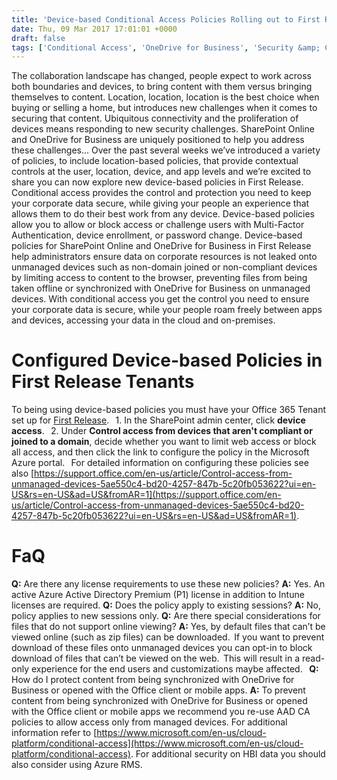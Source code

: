 ```yaml
---
title: 'Device-based Conditional Access Policies Rolling out to First Release for SharePoint and OneDrive'
date: Thu, 09 Mar 2017 17:01:01 +0000
draft: false
tags: ['Conditional Access', 'OneDrive for Business', 'Security &amp; Compliance', 'Security and Compliance', 'SharePoint']
---
```


The collaboration landscape has changed, people expect to work across both boundaries and devices, to bring content with them versus bringing themselves to content. Location, location, location is the best choice when buying or selling a home, but introduces new challenges when it comes to securing that content. Ubiquitous connectivity and the proliferation of devices means responding to new security challenges. SharePoint Online and OneDrive for Business are uniquely positioned to help you address these challenges... Over the past several weeks we’ve introduced a variety of policies, to include location-based policies, that provide contextual controls at the user, location, device, and app levels and we’re excited to share you can now explore new device-based policies in First Release. Conditional access provides the control and protection you need to keep your corporate data secure, while giving your people an experience that allows them to do their best work from any device. Device-based policies allow you to allow or block access or challenge users with Multi-Factor Authentication, device enrollment, or password change. Device-based policies for SharePoint Online and OneDrive for Business in First Release help administrators ensure data on corporate resources is not leaked onto unmanaged devices such as non-domain joined or non-compliant devices by limiting access to content to the browser, preventing files from being taken offline or synchronized with OneDrive for Business on unmanaged devices. With conditional access you get the control you need to ensure your corporate data is secure, while your people roam freely between apps and devices, accessing your data in the cloud and on-premises.

Configured Device-based Policies in First Release Tenants
=========================================================

To being using device-based policies you must have your Office 365 Tenant set up for [First Release](https://support.office.com/article/5ae550c4-bd20-4257-847b-5c20fb053622).   1. In the SharePoint admin center, click **device access**.   2. Under **Control access from devices that aren't compliant or joined to a domain**, decide whether you want to limit web access or block all access, and then click the link to configure the policy in the Microsoft Azure portal.   For detailed information on configuring these policies see also [https://support.office.com/en-us/article/Control-access-from-unmanaged-devices-5ae550c4-bd20-4257-847b-5c20fb053622?ui=en-US&rs=en-US&ad=US&fromAR=1](https://support.office.com/en-us/article/Control-access-from-unmanaged-devices-5ae550c4-bd20-4257-847b-5c20fb053622?ui=en-US&rs=en-US&ad=US&fromAR=1).

FaQ
===

**Q:** Are there any license requirements to use these new policies? **A:** Yes. An active Azure Active Directory Premium (P1) license in addition to Intune licenses are required. **Q:** Does the policy apply to existing sessions? **A:** No, policy applies to new sessions only. **Q:** Are there special considerations for files that do not support online viewing? **A:** Yes, by default files that can’t be viewed online (such as zip files) can be downloaded.  If you want to prevent download of these files onto unmanaged devices you can opt-in to block download of files that can’t be viewed on the web.  This will result in a read-only experience for the end users and customizations maybe affected.   **Q:** How do I protect content from being synchronized with OneDrive for Business or opened with the Office client or mobile apps. **A:** To prevent content from being synchronized with OneDrive for Business or opened with the Office client or mobile apps we recommend you re-use AAD CA policies to allow access only from managed devices. For additional information refer to [https://www.microsoft.com/en-us/cloud-platform/conditional-access](https://www.microsoft.com/en-us/cloud-platform/conditional-access). For additional security on HBI data you should also consider using Azure RMS.